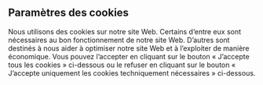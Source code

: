 ## Paramètres des cookies

Nous utilisons des cookies sur notre site Web. Certains d’entre eux sont nécessaires au bon fonctionnement de notre site Web. D’autres sont destinés à nous aider à optimiser notre site Web et à l’exploiter de manière économique. Vous pouvez l’accepter en cliquant sur le bouton « J’accepte tous les cookies » ci-dessous ou le refuser en cliquant sur le bouton « J’accepte uniquement les cookies techniquement nécessaires » ci-dessous.
